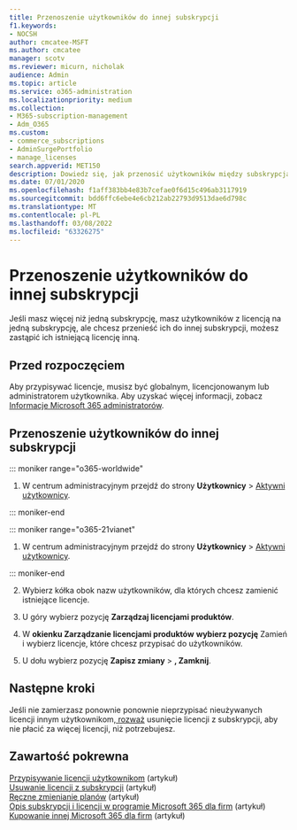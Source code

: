 ```yaml
---
title: Przenoszenie użytkowników do innej subskrypcji
f1.keywords:
- NOCSH
author: cmcatee-MSFT
ms.author: cmcatee
manager: scotv
ms.reviewer: micurn, nicholak
audience: Admin
ms.topic: article
ms.service: o365-administration
ms.localizationpriority: medium
ms.collection:
- M365-subscription-management
- Adm_O365
ms.custom:
- commerce_subscriptions
- AdminSurgePortfolio
- manage_licenses
search.appverid: MET150
description: Dowiedz się, jak przenosić użytkowników między subskrypcjami.
ms.date: 07/01/2020
ms.openlocfilehash: f1aff383bb4e83b7cefae0f6d15c496ab3117919
ms.sourcegitcommit: bdd6ffc6ebe4e6cb212ab22793d9513dae6d798c
ms.translationtype: MT
ms.contentlocale: pl-PL
ms.lasthandoff: 03/08/2022
ms.locfileid: "63326275"
---
```

# <a name="move-users-to-a-different-subscription"></a>Przenoszenie użytkowników do innej subskrypcji

Jeśli masz więcej niż jedną subskrypcję, masz użytkowników z licencją na jedną subskrypcję, ale chcesz przenieść ich do innej subskrypcji, możesz zastąpić ich istniejącą licencję inną.

## <a name="before-you-begin"></a>Przed rozpoczęciem

Aby przypisywać licencje, musisz być globalnym, licencjonowanym lub administratorem użytkownika. Aby uzyskać więcej informacji, zobacz [Informacje Microsoft 365 administratorów](../../admin/add-users/about-admin-roles.md).

## <a name="move-users-to-a-different-subscription"></a>Przenoszenie użytkowników do innej subskrypcji

::: moniker range="o365-worldwide"

1. W centrum administracyjnym przejdź do strony **Użytkownicy** \> <a href="https://go.microsoft.com/fwlink/p/?linkid=834822" target="_blank">Aktywni użytkownicy</a>.

::: moniker-end

::: moniker range="o365-21vianet"

 1. W centrum administracyjnym przejdź do strony **Użytkownicy** \> <a href="https://go.microsoft.com/fwlink/p/?linkid=850628" target="_blank">Aktywni użytkownicy</a>.

::: moniker-end

2. Wybierz kółka obok nazw użytkowników, dla których chcesz zamienić istniejące licencje.

3. U góry wybierz pozycję **Zarządzaj licencjami produktów**.

4. W **okienku Zarządzanie licencjami produktów** **wybierz pozycję**  Zamień i wybierz licencje, które chcesz przypisać do użytkowników.

5. U dołu wybierz pozycję **Zapisz zmiany** \> **, Zamknij**.

## <a name="next-steps"></a>Następne kroki

Jeśli nie zamierzasz ponownie ponownie nieprzypisać nieużywanych licencji innym użytkownikom[, rozważ](../../managed-desktop/get-started/assign-licenses.md) usunięcie licencji z [](../../commerce/licenses/buy-licenses.md) subskrypcji, aby nie płacić za więcej licencji, niż potrzebujesz.

## <a name="related-content"></a>Zawartość pokrewna

[Przypisywanie licencji użytkownikom](../../admin/manage/assign-licenses-to-users.md) (artykuł)\
[Usuwanie licencji z subskrypcji](../licenses/buy-licenses.md) (artykuł)\
[Ręczne zmienianie planów](change-plans-manually.md) (artykuł)\
[Opis subskrypcji i licencji w programie Microsoft 365 dla firm](../licenses/subscriptions-and-licenses.md) (artykuł)\
[Kupowanie innej Microsoft 365 dla firm](../try-or-buy-microsoft-365.md) (artykuł)
